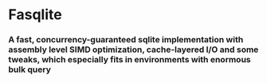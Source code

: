# Fasqlite
### A fast, concurrency-guaranteed sqlite implementation with assembly level SIMD optimization, cache-layered I/O and some tweaks, which especially fits in environments with enormous bulk query
